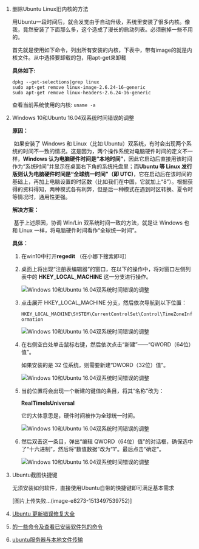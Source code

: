 1. 删除Ubuntu Linux旧内核的方法

   用Ubuntu一段时间后，就会发觉由于自动升级，系统里安装了很多内核。像我，竟然安装了下面那么多，这个造成了漫长的启动列表。必须删掉一些不用的。

   首先就是使用如下命令，列出所有安装的内核，下表中，带有image的就是内核文件。从中选择要卸载的包，用apt-get来卸载

   **具体如下:**

   ```
   dpkg --get-selections|grep linux
   sudo apt-get remove linux-image-2.6.24-16-generic   
   sudo apt-get remove linux-headers-2.6.24-16-generic 
   ```

   查看当前系统使用的内核: `uname -a`

2. Windows 10和Ubuntu 16.04双系统时间错误的调整

   **原因：**

   ​       如果安装了 Windows 和 Linux（比如 Ubuntu）双系统，有时会出现两个系统的时间不一致的情况。这是因为，两个操作系统对电脑硬件时间的定义不一样，**Windows 认为电脑硬件时间是“本地时间”**，因此它启动后直接用该时间作为“系统时间”并显示在桌面右下角的系统托盘里；而**Ubuntu 等 Linux 发行版则认为电脑硬件时间是“全球统一时间”（即 UTC)**，它在启动后在该时间的基础上，再加上电脑设置的时区数（比如我们在中国，它就加上“8”）。根据获得的资料得知，两种模式各有利弊，但是后一种模式在遇到时区转换、夏令时等情况时，通用性更强。

   **解决方案：**

   ​       基于上述原因，协调 Win/Lin 双系统时间一致的方法，就是让 Windows 也和 Linux 一样，将电脑硬件时间看作“全球统一时间”。

   **具体：**

   1. 在win10中打开**regedit** （在小娜下搜索即可）

   2. 桌面上将出现“注册表编辑器”的窗口，在以下的操作中，将对窗口左侧列表中的 **HKEY_LOCAL_MACHINE** 这一分支进行操作。

      ![Windows 10和Ubuntu 16.04双系统时间错误的调整](http://upload-images.jianshu.io/upload_images/7109326-88169d13dc26e4e4.jpg?imageMogr2/auto-orient/strip%7CimageView2/2/w/1240)

   3. 点击展开 HKEY_LOCAL_MACHINE 分支，然后依次导航到以下位置：

      `HKEY_LOCAL_MACHINE\SYSTEM\CurrentControlSet\Control\TimeZoneInformation`

      ![Windows 10和Ubuntu 16.04双系统时间错误的调整](http://upload-images.jianshu.io/upload_images/7109326-d2f54cd798f01115.jpg?imageMogr2/auto-orient/strip%7CimageView2/2/w/1240)

   4. 在右侧空白处单击鼠标右键，然后依次点击“新建”——“QWORD（64位）值”。

      如果安装的是 32 位系统，则需要新建“DWORD（32位）值”。

      ![Windows 10和Ubuntu 16.04双系统时间错误的调整](http://upload-images.jianshu.io/upload_images/7109326-647b4a79e89f0d4f.jpg?imageMogr2/auto-orient/strip%7CimageView2/2/w/1240)

   5. 当前位置将会出现一个新建的键值的条目，将其“名称”改为：

      **RealTimeIsUniversal**

      它的大体意思是，硬件时间被作为全球统一时间。

      ![Windows 10和Ubuntu 16.04双系统时间错误的调整](http://upload-images.jianshu.io/upload_images/7109326-2b6fd89a4536d2e0.jpg?imageMogr2/auto-orient/strip%7CimageView2/2/w/1240)

   6. 然后双击这一条目，弹出“编辑 QWORD（64位）值”的对话框，确保选中了“十六进制”，然后将“数值数据”改为“1”。最后点击“确定”。

      ![Windows 10和Ubuntu 16.04双系统时间错误的调整](http://upload-images.jianshu.io/upload_images/7109326-5b52a3899cdd1c11.jpg?imageMogr2/auto-orient/strip%7CimageView2/2/w/1240)

3. Ubuntu截图快捷键

   无须安装如何软件，直接使用Ubuntu自带的快捷键即可满足基本需求

   [图片上传失败...(image-e8273-1513497539752)]

4. [Ubuntu 更新错误修复大全](https://linux.cn/article-5603-1.html)

5. [的一些命令及查看已安装软件包的命令](http://cheneyph.iteye.com/blog/824746)

6. [ubuntu服务器与本地文件传输](http://www.cnblogs.com/by-1075324834/p/5045096.html)
